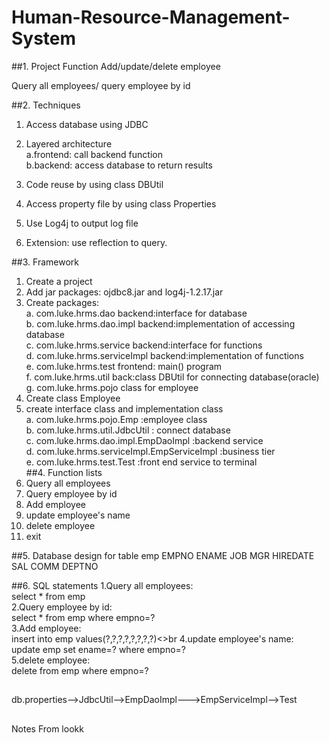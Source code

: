 # Human-Resource-Management-System

##1. Project Function
Add/update/delete employee

Query all employees/ query employee by id

##2. Techniques
1. Access database using JDBC
2. Layered architecture<br>
    a.frontend: call backend function<br>
    b.backend: access database to return results
    
3. Code reuse by using class DBUtil
4. Access property file by using class Properties
5. Use Log4j to output log file
6. Extension: use reflection to query.


##3. Framework    
1. Create a project
2. Add jar packages: ojdbc8.jar and log4j-1.2.17.jar
3. Create packages:<br>
    a. com.luke.hrms.dao backend:interface for database<br>
    b. com.luke.hrms.dao.impl backend:implementation of accessing database<br>
    c. com.luke.hrms.service backend:interface for functions <br>
    d. com.luke.hrms.serviceImpl backend:implementation of functions <br>
    e. com.luke.hrms.test frontend: main() program<br>
    f. com.luke.hrms.util back:class DBUtil for connecting database(oracle)<br>
    g. com.luke.hrms.pojo class for employee
4. Create class Employee
5. create interface class and implementation class<br>
    a. com.luke.hrms.pojo.Emp :employee class<br>
    b. com.luke.hrms.util.JdbcUtil : connect database<br>
    c. com.luke.hrms.dao.impl.EmpDaoImpl :backend service<br>
    d. com.luke.hrms.serviceImpl.EmpServiceImpl :business tier<br>
    e. com.luke.hrms.test.Test :front end service to terminal<br>
##4. Function lists
1. Query all employees
2. Query employee by id
3. Add employee
4. update employee's name
5. delete employee
6. exit

##5. Database design for table emp
EMPNO ENAME JOB MGR HIREDATE SAL COMM DEPTNO

##6. SQL statements
1.Query all employees:<br>
select * from emp<br>
2.Query employee by id:<br>
select * from emp where empno=?<br>
3.Add employee:<br>
insert into emp values(?,?,?,?,?,?,?,?)<>br
4.update employee's name:<br>
update emp set ename=? where empno=?<br>
5.delete employee:<br>
delete from emp where empno=?   


##
db.properties-->JdbcUtil-->EmpDaoImpl--->EmpServiceImpl-->Test

##
Notes From lookk
